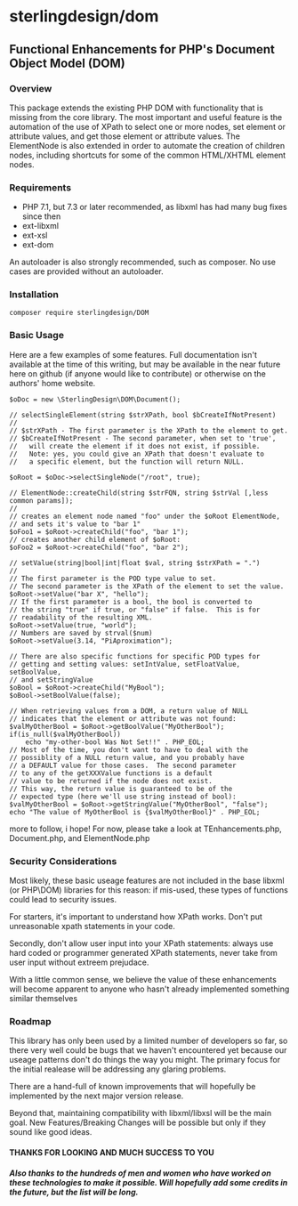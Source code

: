 # sterlingdesign/dom

## Functional Enhancements for PHP's Document Object Model (DOM)

### Overview

This package extends the existing PHP DOM with functionality that is missing from the
core library.  The most important and useful feature is the automation of the
use of XPath to select one or more nodes, set element or attribute values, and get
those element or attribute values.  The ElementNode is also extended in order
to automate the creation of children nodes, including shortcuts for some of the common
HTML/XHTML element nodes.

### Requirements

- PHP 7.1, but 7.3 or later recommended, as libxml has had many bug fixes since then
- ext-libxml
- ext-xsl
- ext-dom

An autoloader is also strongly recommended, such as composer.  No use cases are provided
without an autoloader.

### Installation

`composer require sterlingdesign/DOM`

### Basic Usage

Here are a few examples of some features.  Full documentation isn't available
at the time of this writing, but may be available in the near future here on 
github (if anyone would like to contribute) or otherwise on the authors' home website.


    $oDoc = new \SterlingDesign\DOM\Document();
    
    // selectSingleElement(string $strXPath, bool $bCreateIfNotPresent)
    //
    // $strXPath - The first parameter is the XPath to the element to get.   
    // $bCreateIfNotPresent - The second parameter, when set to 'true', 
    //   will create the element if it does not exist, if possible.
    //   Note: yes, you could give an XPath that doesn't evaluate to
    //   a specific element, but the function will return NULL.
    
    $oRoot = $oDoc->selectSingleNode("/root", true);

    // ElementNode::createChild(string $strFQN, string $strVal [,less common params]);
    //
    // creates an element node named "foo" under the $oRoot ElementNode,
    // and sets it's value to "bar 1"
    $oFoo1 = $oRoot->createChild("foo", "bar 1");
    // creates another child element of $oRoot:
    $oFoo2 = $oRoot->createChild("foo", "bar 2");

    // setValue(string|bool|int|float $val, string $strXPath = ".")
    //
    // The first parameter is the POD type value to set.  
    // The second parameter is the XPath of the element to set the value.
    $oRoot->setValue("bar X", "hello");
    // If the first parameter is a bool, the bool is converted to
    // the string "true" if true, or "false" if false.  This is for 
    // readability of the resulting XML.
    $oRoot->setValue(true, "world");
    // Numbers are saved by strval($num)
    $oRoot->setValue(3.14, "PiAproximation");

    // There are also specific functions for specific POD types for
    // getting and setting values: setIntValue, setFloatValue, setBoolValue,
    // and setStringValue
    $oBool = $oRoot->createChild("MyBool");
    $oBool->setBoolValue(false);
    
    // When retrieving values from a DOM, a return value of NULL
    // indicates that the element or attribute was not found:
    $valMyOtherBool = $oRoot->getBoolValue("MyOtherBool");
    if(is_null($valMyOtherBool))
        echo "my-other-bool Was Not Set!!" . PHP_EOL;
    // Most of the time, you don't want to have to deal with the
    // possiblity of a NULL return value, and you probably have
    // a DEFAULT value for those cases.  The second parameter
    // to any of the getXXXValue functions is a default
    // value to be returned if the node does not exist.
    // This way, the return value is guaranteed to be of the
    // expected type (here we'll use string instead of bool):
    $valMyOtherBool = $oRoot->getStringValue("MyOtherBool", "false");
    echo "The value of MyOtherBool is {$valMyOtherBool}" . PHP_EOL;

more to follow, i hope!  For now, please take a look at TEnhancements.php, Document.php, and ElementNode.php
    
    
### Security Considerations

Most likely, these basic useage features are not included in the base libxml (or PHP\DOM) libraries
for this reason: if mis-used, these types of functions could lead to security issues.

For starters, it's important to understand how XPath works.  Don't put unreasonable xpath
statements in your code.

Secondly, don't allow user input into your XPath statements: always use hard coded or 
programmer generated XPath statements, never take from user input without extreem prejudace.

With a little common sense, we believe the value of these enhancements will become
apparent to anyone who hasn't already implemented something similar themselves

### Roadmap

This library has only been used by a limited number of developers so far,
so there very well could be bugs that we haven't encountered yet because our
useage patterns don't do things the way you might.  The primary focus for
the initial realease will be addressing any glaring problems.

There are a hand-full of known improvements that will hopefully be
implemented by the next major version release.

Beyond that, maintaining compatibility with libxml/libxsl will be the
main goal.  New Features/Breaking Changes will be possible but only
if they sound like good ideas.

#### THANKS FOR LOOKING AND MUCH SUCCESS TO YOU

##### Also thanks to the hundreds of men and women who have worked on these technologies to make it possible.  Will hopefully add some credits in the future, but the list will be long.
